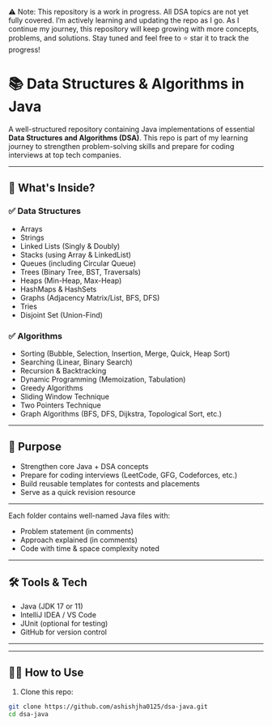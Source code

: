 ⚠️ Note:
This repository is a work in progress.
All DSA topics are not yet fully covered. I’m actively learning and updating the repo as I go.
As I continue my journey, this repository will keep growing with more concepts, problems, and solutions.
Stay tuned and feel free to ⭐ star it to track the progress!



# 📚 Data Structures & Algorithms in Java

A well-structured repository containing Java implementations of essential **Data Structures and Algorithms (DSA)**. This repo is part of my learning journey to strengthen problem-solving skills and prepare for coding interviews at top tech companies.

---

## 🚀 What's Inside?

### ✅ Data Structures
- Arrays
- Strings
- Linked Lists (Singly & Doubly)
- Stacks (using Array & LinkedList)
- Queues (including Circular Queue)
- Trees (Binary Tree, BST, Traversals)
- Heaps (Min-Heap, Max-Heap)
- HashMaps & HashSets
- Graphs (Adjacency Matrix/List, BFS, DFS)
- Tries
- Disjoint Set (Union-Find)

### ✅ Algorithms
- Sorting (Bubble, Selection, Insertion, Merge, Quick, Heap Sort)
- Searching (Linear, Binary Search)
- Recursion & Backtracking
- Dynamic Programming (Memoization, Tabulation)
- Greedy Algorithms
- Sliding Window Technique
- Two Pointers Technique
- Graph Algorithms (BFS, DFS, Dijkstra, Topological Sort, etc.)

---

## 🧠 Purpose

- Strengthen core Java + DSA concepts
- Prepare for coding interviews (LeetCode, GFG, Codeforces, etc.)
- Build reusable templates for contests and placements
- Serve as a quick revision resource

---


Each folder contains well-named Java files with:
- Problem statement (in comments)
- Approach explained (in comments)
- Code with time & space complexity noted

---

## 🛠 Tools & Tech

- Java (JDK 17 or 11)
- IntelliJ IDEA / VS Code
- JUnit (optional for testing)
- GitHub for version control

---



---

## 👨‍💻 How to Use

1. Clone this repo:
```bash
git clone https://github.com/ashishjha0125/dsa-java.git
cd dsa-java


